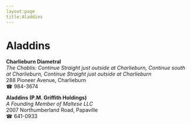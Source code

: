 ```yaml
---
layout:page
title:Aladdins
---
```

# Aladdins

**Charlieburn Diametral**  
_The Chablis: Continue Straight just outside at Charlieburn, Continue south at Charlieburn, Continue Straight just outside at Charlieburn_  
288 Pioneer Avenue, Charlieburn  
☎ 984-3674



**Aladdins (P.M. Griffith Holdings)**  
_A Founding Member of Maltese LLC_  
2007 Northumberland Road, Papaville  
☎ 641-0933



